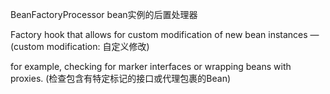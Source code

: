 BeanFactoryProcessor 
bean实例的后置处理器


Factory hook that allows for custom modification of new bean instances &mdash;
(custom modification: 自定义修改)

for example, checking for marker interfaces or wrapping beans with proxies.
(检查包含有特定标记的接口或代理包裹的Bean)


